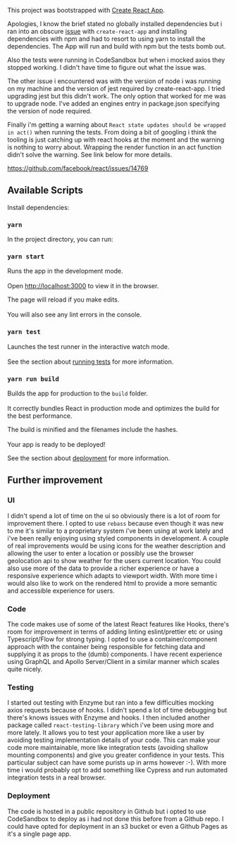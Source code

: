 
This project was bootstrapped with [Create React App](https://github.com/facebook/create-react-app).

Apologies, I know the brief stated no globally installed dependencies but i ran into an obscure [issue](https://github.com/facebook/create-react-app/issues/5259) with `create-react-app` and installing dependencies with npm and had to resort to using yarn to install the dependencies.
The App will run and build with npm but the tests bomb out.

Also the tests were running in CodeSandbox but when i mocked axios they stopped working. I didn't have time to figure out what the issue was.

The other issue i encountered was with the version of node i was running on my machine and the version of jest required by create-react-app. I tried upgrading jest but this didn't work. The only option that worked for me was to upgrade node. I've added an engines entry in package.json specifying the version of node required.

Finally i'm getting a warning about `React state updates should be wrapped in act()` when running the tests. From doing a bit of googling i think the tooling is just catching up with react hooks at the moment and the warning is nothing to worry about. Wrapping the render function in an act function didn't solve the warning. See link below for more details.

https://github.com/facebook/react/issues/14769
  
## Available Scripts
Install dependencies:  
  
### `yarn` 
  
In the project directory, you can run:  
  
### `yarn start`  
  
Runs the app in the development mode.<br>  
Open [http://localhost:3000](http://localhost:3000) to view it in the browser.  
  
The page will reload if you make edits.<br>  
You will also see any lint errors in the console.  
  
### `yarn test`  
  
Launches the test runner in the interactive watch mode.<br>  
See the section about [running tests](https://facebook.github.io/create-react-app/docs/running-tests) for more information.  
  
### `yarn run build`  
  
Builds the app for production to the `build` folder.<br>  
It correctly bundles React in production mode and optimizes the build for the best performance.  
  
The build is minified and the filenames include the hashes.<br>  
Your app is ready to be deployed!  
  
See the section about [deployment](https://facebook.github.io/create-react-app/docs/deployment) for more information.  
  
## Further improvement  
  
### UI  
 
I didn't spend a lot of time on the ui so obviously there is a lot of room for improvement there. I opted to use `rebass` because even though it was new to me it's similar to a proprietary system i've been using at work lately and i've been really enjoying using styled components in development. A couple of real improvements would be using icons for the weather description and allowing the user to enter a location or possibly use the browser geolocation api to show weather for the users current location. You could also use more of the data to provide a richer experience or have a responsive experience which adapts to viewport width. With more time i would also like to work on the rendered html to provide a more semantic and accessible experience for users.

### Code  
  
The code makes use of some of the latest React features like Hooks, there's room for improvement in terms of adding linting eslint/prettier etc or using Typescript/Flow for strong typing. I opted to use a container/component approach with the container being responsible for fetching data and supplying it as props to the (dumb) components. I have recent experience using GraphQL and Apollo Server/Client in a similar manner which scales quite nicely.
  
### Testing

I started out testing with Enzyme but ran into a few difficulties mocking axios requests because of hooks. I didn't spend a lot of time debugging but there's knows issues with Enzyme and hooks. I then included another package called `react-testing-library` which i've been using more and more lately. It allows you to test your application more like a user by avoiding testing implementation details of your code. This can make your code more maintainable, more like integration tests (avoiding shallow mounting components) and give you greater confidence in your tests. This particular subject can have some purists up in arms however :-). With more time i would  probably opt to add something like Cypress and run automated integration tests in a real browser.

### Deployment
The code is hosted in a public repository in Github but i opted to use CodeSandbox to deploy as i had not done this before from a Github repo. I could have opted for deployment in an s3 bucket or even a Github Pages as it's a single page app.
